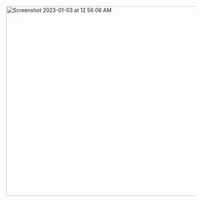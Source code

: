 <img width="505" alt="Screenshot 2023-01-03 at 12 56 06 AM" src="https://user-images.githubusercontent.com/114730258/210311893-fe94c7f9-51b6-48a2-b3da-2b5446cebef3.png">
